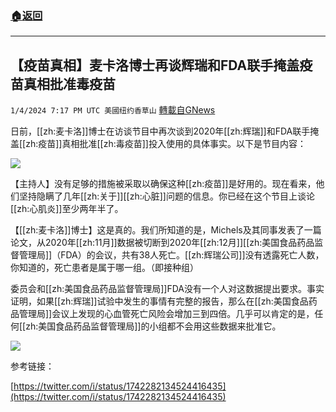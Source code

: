###  [:house:返回](README.md)
---


## 【疫苗真相】麦卡洛博士再谈辉瑞和FDA联手掩盖疫苗真相批准毒疫苗
`1/4/2024 7:17 PM UTC 美國纽约香草山` [轉載自GNews](https://gnews.org/articles/2184733)

日前，[[zh:麦卡洛]]博士在访谈节目中再次谈到2020年[[zh:辉瑞]]和FDA联手掩盖[[zh:疫苗]]真相批准[[zh:毒疫苗]]投入使用的具体事实。以下是节目内容：


![](ipfs://QmUu2CyQpq2ngxb46brJF7H9db3WGhwY4uGqtZsAoshcHK?.png)


【主持人】没有足够的措施被采取以确保这种[[zh:疫苗]]是好用的。现在看来，他们坚持隐瞒了几年[[zh:关于]][[zh:心脏]]问题的信息。你已经在这个节目上谈论[[zh:心肌炎]]至少两年半了。

【[[zh:麦卡洛]]博士】这是真的。我们所知道的是，Michels及其同事发表了一篇论文，从2020年[[zh:11月]]数据被切断到2020年[[zh:12月]][[zh:美国食品药品监督管理局]]（FDA）的会议，共有38人死亡。[[zh:辉瑞公司]]没有透露死亡人数，你知道的，死亡患者是属于哪一组。（即接种组）

委员会和[[zh:美国食品药品监督管理局]]FDA没有一个人对这数据提出要求。事实证明，如果[[zh:辉瑞]]试验中发生的事情有完整的报告，那么在[[zh:美国食品药品管理局]]会议上发现的心血管死亡风险会增加三到四倍。几乎可以肯定的是，任何[[zh:美国食品药品监督管理局]]的小组都不会用这些数据来批准它。


![](ipfs://QmUaEXV2iWwuetoTGUNJ2sry7nNiKE9dL4cdiaGWyh7Xtr?.png)


参考链接：

[https://twitter.com/i/status/1742282134524416435](https://twitter.com/i/status/1742282134524416435)
